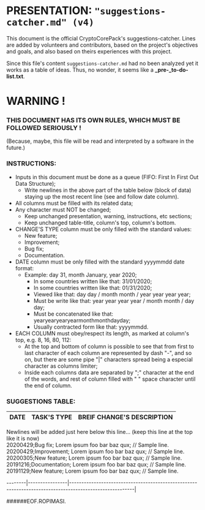 ﻿# PRESENTATION: `"suggestions-catcher.md" (v4)`  
This document is the official CryptoCorePack's suggestions-catcher. Lines are added by volunteers and contributors, based on the project's objectives and goals, and also based on theirs experiences with this project.  
  
Since this file's content `suggestions-catcher.md`  had no been analyzed yet it works as a table of ideas. Thus, no wonder, it seems like a **_pre-_to-do-list.txt**.  
  
  
  
# WARNING !
### THIS DOCUMENT HAS ITS OWN RULES, WHICH MUST BE FOLLOWED SERIOUSLY !
(Because, maybe, this file will be read and interpreted by a software in the future.)  
  
  
  
### INSTRUCTIONS:
+ Inputs in this document must be done as a queue (FIFO: First In First Out Data Structure);
  - Write newlines in the above part of the table below (block of data) staying up the most recent line (see and follow date column).
+ All columns must be filled with its related data;
+ Any character must NOT be changed;
  - Keep unchanged presentation, warning, instructions, etc sections;
  - Keep unchanged table-title, column's top, column's bottom.
+ CHANGE'S TYPE column must be only filled with the standard values:
  - New feature;
  - Improvement;
  - Bug fix;
  - Documentation.
+ DATE column must be only filled with the standard yyyymmdd date format:
  - Example: day 31, month January, year 2020;
    - In some countries written like that: 31/01/2020;
    - In some countries written like that: 01/31/2020;
    - Viewed like that: day day / month month / year year year year;
    - Must be write like that: year year year year / month month / day day;
    - Must be concatenated like that: yearyearyearyearmonthmonthdayday;
    - Usually contracted form like that: yyyymmdd.
+ EACH COLUMN must obey/respect its length, as marked at column's top, e.g. 8, 16, 80, 112:
  - At the top and bottom of column is possible to see that from first to last character of each column are represented by dash "-", and so on, but there are some pipe "|" characters spread being a especial character as columns limiter;
  - Inside each columns data are separated by ";" character at the end of the words, and rest of column filled with " " space character until the end of column.  
  
  
  
### SUGGESTIONS TABLE:  
DATE    |TASK'S TYPE     |BREIF CHANGE'S DESCRIPTION  
--------|----------------|--------------------------------------------------------------------------------------------------------|  
                                                                                                                                  
Newlines will be added just here below this line... (keep this line at the top like it is now)  
20200429;Bug fix;          Lorem ipsum foo bar baz qux; // Sample line.  
20200429;Improvement;      Lorem ipsum foo bar baz qux; // Sample line.  
20200305;New feature;      Lorem ipsum foo bar baz qux; // Sample line.  
20191216;Documentation;    Lorem ipsum foo bar baz qux; // Sample line.  
20191129;New feature;      Lorem ipsum foo bar baz qux; // Sample line.  
                                                                                                                                  
--------|----------------|--------------------------------------------------------------------------------------------------------|  
  
  
  
######EOF.ROPIMASI.  